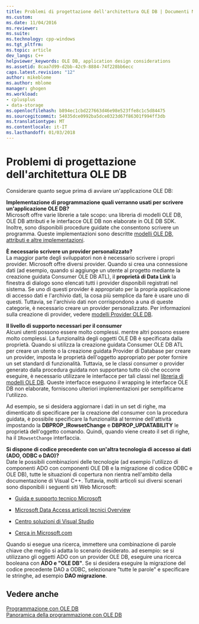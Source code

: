 ```yaml
---
title: Problemi di progettazione dell'architettura OLE DB | Documenti Microsoft
ms.custom: 
ms.date: 11/04/2016
ms.reviewer: 
ms.suite: 
ms.technology: cpp-windows
ms.tgt_pltfrm: 
ms.topic: article
dev_langs: C++
helpviewer_keywords: OLE DB, application design considerations
ms.assetid: 8caa7d99-d2bb-42c9-8884-74f228bb6ecc
caps.latest.revision: "12"
author: mikeblome
ms.author: mblome
manager: ghogen
ms.workload:
- cplusplus
- data-storage
ms.openlocfilehash: b894ec1cbd227663d46e98e523ffe8c1c5d84475
ms.sourcegitcommit: 54035dce0992ba5dce0323d67f86301f994ff3db
ms.translationtype: MT
ms.contentlocale: it-IT
ms.lasthandoff: 01/03/2018
---
```

# <a name="ole-db-architectural-design-issues"></a>Problemi di progettazione dell'architettura OLE DB
Considerare quanto segue prima di avviare un'applicazione OLE DB:  
  
 **Implementazione di programmazione quali verranno usati per scrivere un'applicazione OLE DB?**  
 Microsoft offre varie librerie a tale scopo: una libreria di modelli OLE DB, OLE DB attributi e le interfacce OLE DB non elaborate in OLE DB SDK. Inoltre, sono disponibili procedure guidate che consentono scrivere un programma. Queste implementazioni sono descritte [modelli OLE DB, attributi e altre implementazioni](../../data/oledb/ole-db-templates-attributes-and-other-implementations.md).  
  
 **È necessario scrivere un provider personalizzato?**  
 La maggior parte degli sviluppatori non è necessario scrivere i propri provider. Microsoft offre diversi provider. Quando si crea una connessione dati (ad esempio, quando si aggiunge un utente al progetto mediante la creazione guidata Consumer OLE DB ATL), il **proprietà di Data Link** la finestra di dialogo sono elencati tutti i provider disponibili registrati nel sistema. Se uno di questi provider è appropriato per la propria applicazione di accesso dati e l'archivio dati, la cosa più semplice da fare è usare uno di questi. Tuttavia, se l'archivio dati non corrispondono a una di queste categorie, è necessario creare un provider personalizzato. Per informazioni sulla creazione di provider, vedere [modelli Provider OLE DB](../../data/oledb/ole-db-provider-templates-cpp.md).  
  
 **Il livello di supporto necessari per il consumer**  
 Alcuni utenti possono essere molto complessi. mentre altri possono essere molto complessi. La funzionalità degli oggetti OLE DB è specificata dalla proprietà. Quando si utilizza la creazione guidata Consumer OLE DB ATL per creare un utente o la creazione guidata Provider di Database per creare un provider, imposta le proprietà dell'oggetto appropriato per poter fornire un set standard di funzionalità. Tuttavia, se le classi consumer o provider generato dalla procedura guidata non supportano tutto ciò che occorre eseguire, è necessario utilizzare le interfacce per tali classi nel [libreria di modelli OLE DB](../../data/oledb/ole-db-templates.md). Queste interfacce eseguono il wrapping le interfacce OLE DB non elaborate, forniscono ulteriori implementazioni per semplificarne l'utilizzo.  
  
 Ad esempio, se si desidera aggiornare i dati in un set di righe, ma dimenticato di specificare per la creazione del consumer con la procedura guidata, è possibile specificare la funzionalità al termine dell'attività impostando la **DBPROP_IRowsetChange** e  **DBPROP_UPDATABILITY** le proprietà dell'oggetto comando. Quindi, quando viene creato il set di righe, ha il `IRowsetChange` interfaccia.  
  
 **Si dispone di codice precedente con un'altra tecnologia di accesso ai dati (ADO, ODBC o DAO)?**  
 Date le possibili combinazioni delle tecnologie (ad esempio l'utilizzo di componenti ADO con componenti OLE DB e la migrazione di codice ODBC e OLE DB), tutte le situazioni di copertura non rientra nell'ambito della documentazione di Visual C++. Tuttavia, molti articoli sui diversi scenari sono disponibili i seguenti siti Web Microsoft:  
  
-   [Guida e supporto tecnico Microsoft](http://go.microsoft.com/fwlink/p/?linkid=148218)  
  
-   [Microsoft Data Access articoli tecnici Overview](http://go.microsoft.com/fwlink/p/?linkid=148217)  
  
-   [Centro soluzioni di Visual Studio](http://go.microsoft.com/fwlink/p/?linkid=148215)  
  
-   [Cerca in Microsoft.com](http://search.microsoft.com/)  
  
 Quando si esegue una ricerca, immettere una combinazione di parole chiave che meglio si adatta lo scenario desiderato. ad esempio: se si utilizzano gli oggetti ADO con un provider OLE DB, eseguire una ricerca booleana con **ADO e "OLE DB"**. Se si desidera eseguire la migrazione del codice precedente DAO a ODBC, selezionare "tutte le parole" e specificare le stringhe, ad esempio **DAO migrazione**.  
  
## <a name="see-also"></a>Vedere anche  
 [Programmazione con OLE DB](../../data/oledb/ole-db-programming.md)   
 [Panoramica della programmazione con OLE DB](../../data/oledb/ole-db-programming-overview.md)